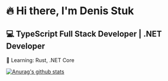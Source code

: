 # 🔥 Hi there, I'm Denis Stuk
## 💻 TypeScript Full Stack Developer | .NET Developer  

🚀 Learning: Rust, .NET Core  

[![Anurag's github stats](https://github-readme-stats.vercel.app/api?username=DenStuk&show_icons=true&theme=dracula)](https://github.com/anuraghazra/github-readme-stats)
